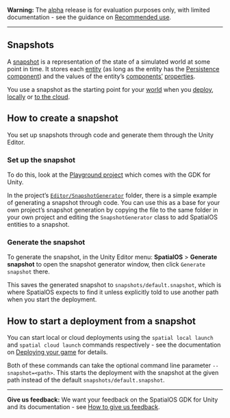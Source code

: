 **Warning:** The [alpha](https://docs.improbable.io/reference/latest/shared/release-policy#maturity-stages) release is for evaluation purposes only, with limited documentation - see the guidance on [Recommended use](../../README.md#recommended-use).

-----

## Snapshots
A [snapshot](https://docs.improbable.io/reference/latest/shared/glossary#snapshot) is a representation of the state of a simulated world at some point in time. It stores each [entity](https://docs.improbable.io/reference/13.2/shared/glossary#entity) (as long as the entity has the [Persistence component](https://docs.improbable.io/reference/latest/shared/glossary#persistence)) and the values of the entity’s [components’](https://docs.improbable.io/reference/latest/shared/glossary#component) [properties](https://docs.improbable.io/reference/13.2/shared/glossary#property).

You use a snapshot as the starting point for your [world](https://docs.improbable.io/reference/latest/shared/glossary#spatialos-world) when you [deploy](https://docs.improbable.io/reference/latest/shared/glossary#deploying), [locally](https://docs.improbable.io/reference/latest/shared/glossary#local-deployment) or [to the cloud](https://docs.improbable.io/reference/latest/shared/glossary#cloud-deployment).

## How to create a snapshot
You set up snapshots through code and generate them through the Unity Editor.

### Set up the snapshot
To do this, look at the [Playground project](../../workers/unity/Assets/Playground) which comes with the GDK for Unity. 

In the project’s [`Editor/SnapshotGenerator`](../../workers/unity/Assets/Playground/Editor/SnapshotGenerator) folder, there is a simple example of generating a snapshot through code. 
You can use this as a base for your own project’s snapshot generation by copying the file to the same folder in your own project and editing the `SnapshotGenerator` class to add SpatialOS entities to a snapshot. 

### Generate the snapshot
To generate the snapshot, in the Unity Editor menu: **SpatialOS** > **Generate snapshot** to open the snapshot generator window, then click `Generate snapshot` there. 

This saves the generated snapshot to `snapshots/default.snapshot`, which is where SpatialOS expects to find it unless explicitly told to use another path when you start the deployment.

## How to start a deployment from a snapshot
You can start local or cloud deployments using the `spatial local launch` and `spatial cloud launch` commands respectively - see the documentation on [Deploying your game](deploy.md) for details. 

Both of these commands can take the optional command line parameter  `--snapshot=<path>`. This  starts the deployment with the snapshot at the given path instead of the default `snapshots/default.snapshot`.

-----

**Give us feedback:** We want your feedback on the SpatialOS GDK for Unity and its documentation  - see [How to give us feedback](../../README.md#give-us-feedback).
